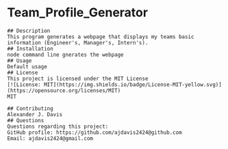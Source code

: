 # Team_Profile_Generator
    ## Description
    This program generates a webpage that displays my teams basic information (Engineer's, Manager's, Intern's). 
    ## Installation
    node command line gnerates the webpage
    ## Usage
    Default usage
    ## License
    This project is licensed under the MIT License
    [![License: MIT](https://img.shields.io/badge/License-MIT-yellow.svg)](https://opensource.org/licenses/MIT)
    MIT
    
    ## Contributing
    Alexander J. Davis
    ## Questions
    Questions regarding this project:
    GitHub profile: https://github.com/ajdavis2424@github.com
    Email: ajdavis2424@gmail.com
  